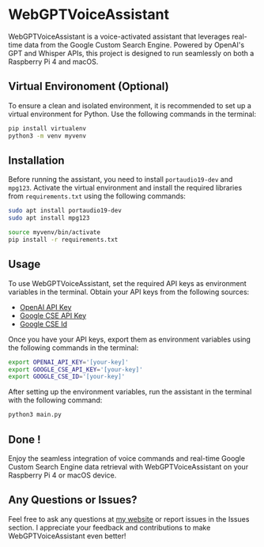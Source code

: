 # WebGPTVoiceAssistant
WebGPTVoiceAssistant is a voice-activated assistant that leverages real-time data from the Google Custom Search Engine. Powered by OpenAI's GPT and Whisper APIs, this project is designed to run seamlessly on both a Raspberry Pi 4 and macOS.

## Virtual Environoment (Optional)
To ensure a clean and isolated environment, it is recommended to set up a virtual environment for Python. Use the following commands in the terminal:
```bash
pip install virtualenv
python3 -m venv myvenv
```

## Installation
Before running the assistant, you need to install `portaudio19-dev` and `mpg123`. Activate the virtual environment and install the required libraries from `requirements.txt` using the following commands:
```bash
sudo apt install portaudio19-dev
sudo apt install mpg123

source myvenv/bin/activate
pip install -r requirements.txt
```

## Usage
To use WebGPTVoiceAssistant, set the required API keys as environment variables in the terminal. Obtain your API keys from the following sources:
- [OpenAI API Key](https://platform.openai.com/account/api-keys)
- [Google CSE API Key](https://programmablesearchengine.google.com/controlpanel/all)
- [Google CSE Id](https://developers.google.com/custom-search/v1/introduction)

Once you have your API keys, export them as environment variables using the following commands in the terminal:
```bash
export OPENAI_API_KEY='[your-key]'
export GOOGLE_CSE_API_KEY='[your-key]'
export GOOGLE_CSE_ID='[your-key]'
```

After setting up the environment variables, run the assistant in the terminal with the following command:
```bash
python3 main.py
```

## Done !
Enjoy the seamless integration of voice commands and real-time Google Custom Search Engine data retrieval with WebGPTVoiceAssistant on your Raspberry Pi 4 or macOS device.

## Any Questions or Issues?
Feel free to ask any questions at [my website](https://haavish.com) or report issues in the Issues section. I appreciate your feedback and contributions to make WebGPTVoiceAssistant even better!
